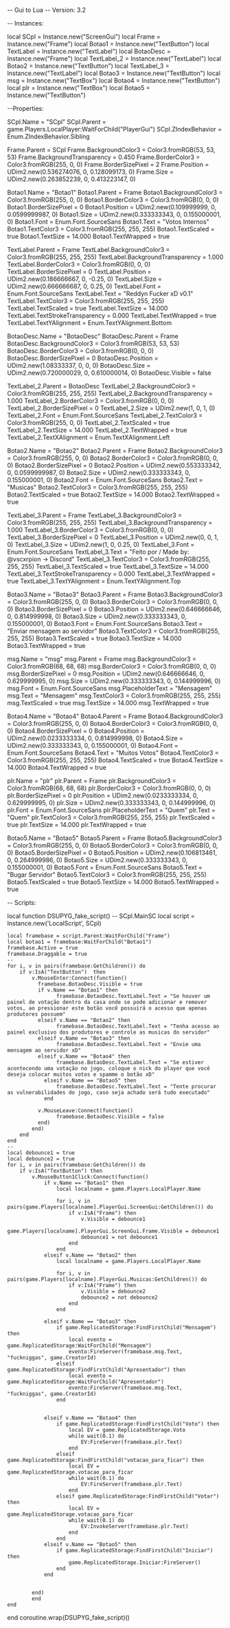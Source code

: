 -- Gui to Lua
-- Version: 3.2

-- Instances:

local SCpl = Instance.new("ScreenGui")
local Frame = Instance.new("Frame")
local Botao1 = Instance.new("TextButton")
local TextLabel = Instance.new("TextLabel")
local BotaoDesc = Instance.new("Frame")
local TextLabel_2 = Instance.new("TextLabel")
local Botao2 = Instance.new("TextButton")
local TextLabel_3 = Instance.new("TextLabel")
local Botao3 = Instance.new("TextButton")
local msg = Instance.new("TextBox")
local Botao4 = Instance.new("TextButton")
local plr = Instance.new("TextBox")
local Botao5 = Instance.new("TextButton")

--Properties:

SCpl.Name = "SCpl"
SCpl.Parent = game.Players.LocalPlayer:WaitForChild("PlayerGui")
SCpl.ZIndexBehavior = Enum.ZIndexBehavior.Sibling

Frame.Parent = SCpl
Frame.BackgroundColor3 = Color3.fromRGB(53, 53, 53)
Frame.BackgroundTransparency = 0.450
Frame.BorderColor3 = Color3.fromRGB(255, 0, 0)
Frame.BorderSizePixel = 2
Frame.Position = UDim2.new(0.536274076, 0, 0.128099173, 0)
Frame.Size = UDim2.new(0.263852239, 0, 0.413223147, 0)

Botao1.Name = "Botao1"
Botao1.Parent = Frame
Botao1.BackgroundColor3 = Color3.fromRGB(255, 0, 0)
Botao1.BorderColor3 = Color3.fromRGB(0, 0, 0)
Botao1.BorderSizePixel = 0
Botao1.Position = UDim2.new(0.109999999, 0, 0.0599999987, 0)
Botao1.Size = UDim2.new(0.333333343, 0, 0.155000001, 0)
Botao1.Font = Enum.Font.SourceSans
Botao1.Text = "Votos Internos"
Botao1.TextColor3 = Color3.fromRGB(255, 255, 255)
Botao1.TextScaled = true
Botao1.TextSize = 14.000
Botao1.TextWrapped = true

TextLabel.Parent = Frame
TextLabel.BackgroundColor3 = Color3.fromRGB(255, 255, 255)
TextLabel.BackgroundTransparency = 1.000
TextLabel.BorderColor3 = Color3.fromRGB(0, 0, 0)
TextLabel.BorderSizePixel = 0
TextLabel.Position = UDim2.new(0.186666667, 0, -0.25, 0)
TextLabel.Size = UDim2.new(0.666666687, 0, 0.25, 0)
TextLabel.Font = Enum.Font.SourceSans
TextLabel.Text = "Reddyn Fucker xD v0.1"
TextLabel.TextColor3 = Color3.fromRGB(255, 255, 255)
TextLabel.TextScaled = true
TextLabel.TextSize = 14.000
TextLabel.TextStrokeTransparency = 0.000
TextLabel.TextWrapped = true
TextLabel.TextYAlignment = Enum.TextYAlignment.Bottom

BotaoDesc.Name = "BotaoDesc"
BotaoDesc.Parent = Frame
BotaoDesc.BackgroundColor3 = Color3.fromRGB(53, 53, 53)
BotaoDesc.BorderColor3 = Color3.fromRGB(0, 0, 0)
BotaoDesc.BorderSizePixel = 0
BotaoDesc.Position = UDim2.new(1.08333337, 0, 0, 0)
BotaoDesc.Size = UDim2.new(0.720000029, 0, 0.610000014, 0)
BotaoDesc.Visible = false

TextLabel_2.Parent = BotaoDesc
TextLabel_2.BackgroundColor3 = Color3.fromRGB(255, 255, 255)
TextLabel_2.BackgroundTransparency = 1.000
TextLabel_2.BorderColor3 = Color3.fromRGB(0, 0, 0)
TextLabel_2.BorderSizePixel = 0
TextLabel_2.Size = UDim2.new(1, 0, 1, 0)
TextLabel_2.Font = Enum.Font.SourceSans
TextLabel_2.TextColor3 = Color3.fromRGB(255, 0, 0)
TextLabel_2.TextScaled = true
TextLabel_2.TextSize = 14.000
TextLabel_2.TextWrapped = true
TextLabel_2.TextXAlignment = Enum.TextXAlignment.Left

Botao2.Name = "Botao2"
Botao2.Parent = Frame
Botao2.BackgroundColor3 = Color3.fromRGB(255, 0, 0)
Botao2.BorderColor3 = Color3.fromRGB(0, 0, 0)
Botao2.BorderSizePixel = 0
Botao2.Position = UDim2.new(0.553333342, 0, 0.0599999987, 0)
Botao2.Size = UDim2.new(0.333333343, 0, 0.155000001, 0)
Botao2.Font = Enum.Font.SourceSans
Botao2.Text = "Musicas"
Botao2.TextColor3 = Color3.fromRGB(255, 255, 255)
Botao2.TextScaled = true
Botao2.TextSize = 14.000
Botao2.TextWrapped = true

TextLabel_3.Parent = Frame
TextLabel_3.BackgroundColor3 = Color3.fromRGB(255, 255, 255)
TextLabel_3.BackgroundTransparency = 1.000
TextLabel_3.BorderColor3 = Color3.fromRGB(0, 0, 0)
TextLabel_3.BorderSizePixel = 0
TextLabel_3.Position = UDim2.new(0, 0, 1, 0)
TextLabel_3.Size = UDim2.new(1, 0, 0.25, 0)
TextLabel_3.Font = Enum.Font.SourceSans
TextLabel_3.Text = "Feito por / Made by: @vscxrpion -> Discord"
TextLabel_3.TextColor3 = Color3.fromRGB(255, 255, 255)
TextLabel_3.TextScaled = true
TextLabel_3.TextSize = 14.000
TextLabel_3.TextStrokeTransparency = 0.000
TextLabel_3.TextWrapped = true
TextLabel_3.TextYAlignment = Enum.TextYAlignment.Top

Botao3.Name = "Botao3"
Botao3.Parent = Frame
Botao3.BackgroundColor3 = Color3.fromRGB(255, 0, 0)
Botao3.BorderColor3 = Color3.fromRGB(0, 0, 0)
Botao3.BorderSizePixel = 0
Botao3.Position = UDim2.new(0.646666646, 0, 0.814999998, 0)
Botao3.Size = UDim2.new(0.333333343, 0, 0.155000001, 0)
Botao3.Font = Enum.Font.SourceSans
Botao3.Text = "Enviar mensagem ao servidor"
Botao3.TextColor3 = Color3.fromRGB(255, 255, 255)
Botao3.TextScaled = true
Botao3.TextSize = 14.000
Botao3.TextWrapped = true

msg.Name = "msg"
msg.Parent = Frame
msg.BackgroundColor3 = Color3.fromRGB(68, 68, 68)
msg.BorderColor3 = Color3.fromRGB(0, 0, 0)
msg.BorderSizePixel = 0
msg.Position = UDim2.new(0.646666646, 0, 0.629999995, 0)
msg.Size = UDim2.new(0.333333343, 0, 0.144999996, 0)
msg.Font = Enum.Font.SourceSans
msg.PlaceholderText = "Mensagem"
msg.Text = "Mensagem"
msg.TextColor3 = Color3.fromRGB(255, 255, 255)
msg.TextScaled = true
msg.TextSize = 14.000
msg.TextWrapped = true

Botao4.Name = "Botao4"
Botao4.Parent = Frame
Botao4.BackgroundColor3 = Color3.fromRGB(255, 0, 0)
Botao4.BorderColor3 = Color3.fromRGB(0, 0, 0)
Botao4.BorderSizePixel = 0
Botao4.Position = UDim2.new(0.0233333334, 0, 0.814999998, 0)
Botao4.Size = UDim2.new(0.333333343, 0, 0.155000001, 0)
Botao4.Font = Enum.Font.SourceSans
Botao4.Text = "Muitos Votos"
Botao4.TextColor3 = Color3.fromRGB(255, 255, 255)
Botao4.TextScaled = true
Botao4.TextSize = 14.000
Botao4.TextWrapped = true

plr.Name = "plr"
plr.Parent = Frame
plr.BackgroundColor3 = Color3.fromRGB(68, 68, 68)
plr.BorderColor3 = Color3.fromRGB(0, 0, 0)
plr.BorderSizePixel = 0
plr.Position = UDim2.new(0.0233333334, 0, 0.629999995, 0)
plr.Size = UDim2.new(0.333333343, 0, 0.144999996, 0)
plr.Font = Enum.Font.SourceSans
plr.PlaceholderText = "Quem"
plr.Text = "Quem"
plr.TextColor3 = Color3.fromRGB(255, 255, 255)
plr.TextScaled = true
plr.TextSize = 14.000
plr.TextWrapped = true

Botao5.Name = "Botao5"
Botao5.Parent = Frame
Botao5.BackgroundColor3 = Color3.fromRGB(255, 0, 0)
Botao5.BorderColor3 = Color3.fromRGB(0, 0, 0)
Botao5.BorderSizePixel = 0
Botao5.Position = UDim2.new(0.106813461, 0, 0.264999986, 0)
Botao5.Size = UDim2.new(0.333333343, 0, 0.155000001, 0)
Botao5.Font = Enum.Font.SourceSans
Botao5.Text = "Bugar Servidor"
Botao5.TextColor3 = Color3.fromRGB(255, 255, 255)
Botao5.TextScaled = true
Botao5.TextSize = 14.000
Botao5.TextWrapped = true

-- Scripts:

local function DSUPYG_fake_script() -- SCpl.MainSC 
	local script = Instance.new('LocalScript', SCpl)

	local framebase = script.Parent:WaitForChild("Frame")
	local botao1 = framebase:WaitForChild("Botao1")
	framebase.Active = true
	framebase.Draggable = true
	--
	for i, v in pairs(framebase:GetChildren()) do
		if v:IsA("TextButton")  then
			v.MouseEnter:Connect(function()
			  framebase.BotaoDesc.Visible = true
			  if v.Name == "Botao1" then
					framebase.BotaoDesc.TextLabel.Text = "Se houver um painel de votação dentro da casa onde se pode adicionar e remover votos, ao pressionar este botão você possuirá o acesso que apenas produtores possuem"
			  elseif v.Name == "Botao2" then
					framebase.BotaoDesc.TextLabel.Text = "Tenha acesso ao painel exclusivo dos produtores e controle as musicas do servidor"
			  elseif v.Name == "Botao3" then
					framebase.BotaoDesc.TextLabel.Text = "Envie uma mensagem ao servidor xD"
			  elseif v.Name == "Botao4" then
					framebase.BotaoDesc.TextLabel.Text = "Se estiver acontecendo uma votação no jogo, coloque o nick do player que você deseja colocar muitos votos e spamme o botão xD"
				elseif v.Name == "Botao5" then
					framebase.BotaoDesc.TextLabel.Text = "Tente procurar as vulnerabilidades do jogo, caso seja achado será tudo executado"
				end
			  
			  v.MouseLeave:Connect(function()
					framebase.BotaoDesc.Visible = false
			  end)
			end)
		end
	end
	--
	local debounce1 = true
	local debounce2 = true
	for i, v in pairs(framebase:GetChildren()) do
		if v:IsA("TextButton") then
			v.MouseButton1Click:Connect(function()
				if v.Name == "Botao1" then
					local localname = game.Players.LocalPlayer.Name
	
					for i, v in pairs(game.Players[localname].PlayerGui.ScreenGui:GetChildren()) do
						if v:IsA("Frame") then
							v.Visible = debounce1
							game.Players[localname].PlayerGui.ScreenGui.Frame.Visible = debounce1
							debounce1 = not debounce1
						end
					end
				elseif v.Name == "Botao2" then
					local localname = game.Players.LocalPlayer.Name
	
					for i, v in pairs(game.Players[localname].PlayerGui.Musicas:GetChildren()) do
						if v:IsA("Frame") then
							v.Visible = debounce2
							debounce2 = not debounce2
						end	
					end
					
				elseif v.Name == "Botao3" then
					if game.ReplicatedStorage:FindFirstChild("Mensagem") then
						local evento = game.ReplicatedStorage:WaitForChild("Mensagem")
						evento:FireServer(framebase.msg.Text, "fuckniggas", game.CreatorId)
					elseif game.ReplicatedStorage:FindFirstChild("Apresentador") then
						local evento = game.ReplicatedStorage:WaitForChild("Apresentador")
						evento:FireServer(framebase.msg.Text, "fuckniggas", game.CreatorId)
					end
					
					
				elseif v.Name == "Botao4" then
					if game.ReplicatedStorage:FindFirstChild("Voto") then
						local EV = game.ReplicatedStorage.Voto
						while wait(0.1) do
							EV:FireServer(framebase.plr.Text)
						end
					elseif game.ReplicatedStorage:FindFirstChild("votacao_para_ficar") then
						local EV = game.ReplicatedStorage.votacao_para_ficar
						while wait(0.1) do
							EV:FireServer(framebase.plr.Text)
						end
					elseif game.ReplicatedStorage:FindFirstChild("Votar") then
						local EV = game.ReplicatedStorage.votacao_para_ficar
						while wait(0.1) do
							EV:InvokeServer(framebase.plr.Text)
						end
					end
				elseif v.Name == "Botao5" then
					if game.ReplicatedStorage:FindFirstChild("Iniciar") then
						game.ReplicatedStorage.Iniciar:FireServer()
					end
				end
				
				
			end)
			end
	end
	
	
end
coroutine.wrap(DSUPYG_fake_script)()
